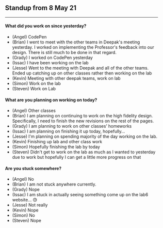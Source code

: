 ## Standup from 8 May 21

--- 

#### What did you work on since yesterday?
- (Angel) CodePen
- (Brian) I went to meet with the other teams in Deepak's meeting yesterday. I worked on implementing the Professor's feedback into our design. There is still much to be done in that regard.
- (Grady) I worked on CodePen yesterday
- (Issac) I have been working on the lab
- (Jesse) Went to the meeting with Deepak and all of the other teams. Ended up catching up on other classes rather then working on the lab
- (Kevin) Meeting with other deepak teams, work on lab
- (Simon) Work on the lab
- (Steven) Work on Lab

#### What are you planning on working on today?
- (Angel) Other classes
- (Brian) I am planning on continuing to work on the high fidelity design. Specifically, I need to finish the new revisions on the rest of the pages.
- (Grady) I am planning to work on other classes’ homeworks
- (Issac) I am planning on finishing it up today, hopefully...
- (Jesse) I'm planning on spending majority of the day working on the lab.
- (Kevin) Finishing up lab and other class work
- (Simon) Hopefully finishing the lab by today
- (Steven) Didn't get to work on the lab as much as I wanted to yesterday due to work but hopefully I can get a little more progress on that

#### Are you stuck somewhere?
- (Angel) No
- (Brian) I am not stuck anywhere currently.
- (Grady) Nope
- (Issac) I am stuck in actually seeing something come up on the lab6 website... 😓
- (Jesse) Not really
- (Kevin) Nope
- (Simon) No
- (Steven) Nope